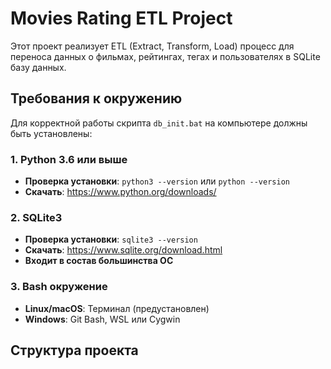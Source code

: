 # Movies Rating ETL Project

Этот проект реализует ETL (Extract, Transform, Load) процесс для переноса данных о фильмах, рейтингах, тегах и пользователях в SQLite базу данных.

## Требования к окружению

Для корректной работы скрипта `db_init.bat` на компьютере должны быть установлены:

### 1. Python 3.6 или выше
- **Проверка установки**: `python3 --version` или `python --version`
- **Скачать**: https://www.python.org/downloads/

### 2. SQLite3
- **Проверка установки**: `sqlite3 --version`
- **Скачать**: https://www.sqlite.org/download.html
- **Входит в состав большинства ОС**

### 3. Bash окружение
- **Linux/macOS**: Терминал (предустановлен)
- **Windows**: Git Bash, WSL или Cygwin

## Структура проекта
